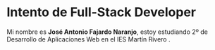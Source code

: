 # Intento de Full-Stack Developer

Mi nombre es **José Antonio Fajardo Naranjo**, estoy estudiando 2º de Desarrollo de Aplicaciones Web en el IES Martín Rivero . 
<!--
**fajardoprog/fajardoprog** is a ✨ _special_ ✨ repository because its `README.md` (this file) appears on your GitHub profile.

Here are some ideas to get you started:

- 🔭 I’m currently working on ...
- 🌱 I’m currently learning ...
- 👯 I’m looking to collaborate on ...
- 🤔 I’m looking for help with ...
- 💬 Ask me about ...
- 📫 How to reach me: ...
- 😄 Pronouns: ...
- ⚡ Fun fact: ...
-->
